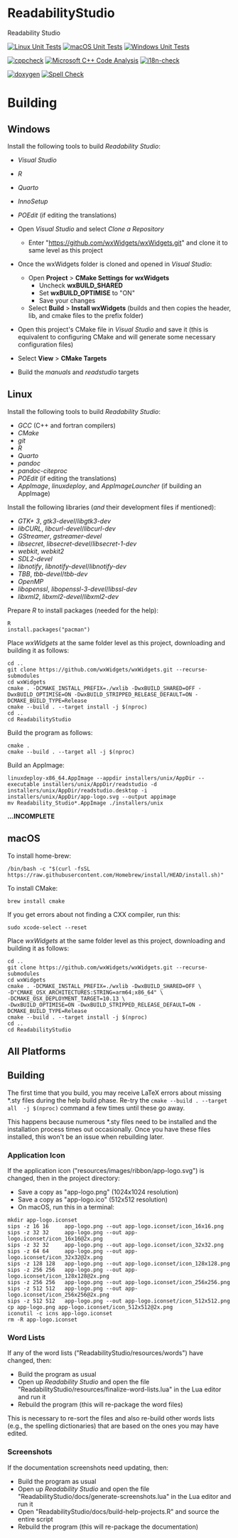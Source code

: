 # ReadabilityStudio
Readability Studio

[![Linux Unit Tests](https://github.com/Blake-Madden/ReadabilityStudio/actions/workflows/unit-tests.yml/badge.svg)](https://github.com/Blake-Madden/ReadabilityStudio/actions/workflows/unit-tests.yml)
[![macOS Unit Tests](https://github.com/Blake-Madden/ReadabilityStudio/actions/workflows/mac-unit-tests.yml/badge.svg)](https://github.com/Blake-Madden/ReadabilityStudio/actions/workflows/mac-unit-tests.yml)
[![Windows Unit Tests](https://github.com/Blake-Madden/ReadabilityStudio/actions/workflows/windows-unit-tests.yml/badge.svg)](https://github.com/Blake-Madden/ReadabilityStudio/actions/workflows/windows-unit-tests.yml)

[![cppcheck](https://github.com/Blake-Madden/ReadabilityStudio/actions/workflows/cppcheck.yml/badge.svg)](https://github.com/Blake-Madden/ReadabilityStudio/actions/workflows/cppcheck.yml)
[![Microsoft C++ Code Analysis](https://github.com/Blake-Madden/ReadabilityStudio/actions/workflows/msvc.yml/badge.svg)](https://github.com/Blake-Madden/ReadabilityStudio/actions/workflows/msvc.yml)
[![i18n-check](https://github.com/Blake-Madden/ReadabilityStudio/actions/workflows/i18n-check.yml/badge.svg)](https://github.com/Blake-Madden/ReadabilityStudio/actions/workflows/i18n-check.yml)

[![doxygen](https://github.com/Blake-Madden/ReadabilityStudio/actions/workflows/doxygen.yml/badge.svg)](https://github.com/Blake-Madden/ReadabilityStudio/actions/workflows/doxygen.yml)
[![Spell Check](https://github.com/Blake-Madden/ReadabilityStudio/actions/workflows/spell-check.yml/badge.svg)](https://github.com/Blake-Madden/ReadabilityStudio/actions/workflows/spell-check.yml)

# Building

## Windows

Install the following tools to build *Readability Studio*:

- *Visual Studio*
- *R*
- *Quarto*
- *InnoSetup*
- *POEdit* (if editing the translations)

- Open *Visual Studio* and select *Clone a Repository*
  - Enter "https://github.com/wxWidgets/wxWidgets.git" and clone it to same level as this project
- Once the wxWidgets folder is cloned and opened in *Visual Studio*:
  - Open **Project** > **CMake Settings for wxWidgets**
    - Uncheck **wxBUILD_SHARED**
    - Set **wxBUILD_OPTIMISE** to "ON"
    - Save your changes
  - Select **Build** > **Install wxWidgets** (builds and then copies the header, lib, and cmake files to the prefix folder)
- Open this project's CMake file in *Visual Studio* and save it (this is equivalent to configuring CMake and will generate some necessary configuration files)
- Select **View** > **CMake Targets**
- Build the *manuals* and *readstudio* targets

## Linux

Install the following tools to build *Readability Studio*:

- *GCC* (C++ and fortran compilers)
- *CMake*
- *git*
- *R*
- *Quarto*
- *pandoc*
- *pandoc-citeproc*
- *POEdit* (if editing the translations)
- *AppImage*, *linuxdeploy*, and *AppImageLauncher* (if building an AppImage)

Install the following libraries (*and* their development files if mentioned):

- *GTK+ 3*, *gtk3-devel*/*libgtk3-dev*
- *libCURL*, *libcurl-devel*/*libcurl-dev*
- *GStreamer*, *gstreamer-devel*
- *libsecret*, *libsecret-devel*/*libsecret-1-dev*
- *webkit*, *webkit2*
- *SDL2-devel*
- *libnotify*, *libnotify-devel*/*libnotify-dev*
- *TBB*, *tbb-devel*/*tbb-dev*
- *OpenMP*
- *libopenssl*, *libopenssl-3-devel*/*libssl-dev*
- *libxml2*, *libxml2-devel*/*libxml2-dev*

Prepare *R* to install packages (needed for the help):

```
R
install.packages("pacman")
```

Place *wxWidgets* at the same folder level as this project, downloading and building it as follows:

```
cd ..
git clone https://github.com/wxWidgets/wxWidgets.git --recurse-submodules
cd wxWidgets
cmake . -DCMAKE_INSTALL_PREFIX=./wxlib -DwxBUILD_SHARED=OFF -DwxBUILD_OPTIMISE=ON -DwxBUILD_STRIPPED_RELEASE_DEFAULT=ON -DCMAKE_BUILD_TYPE=Release
cmake --build . --target install -j $(nproc)
cd ..
cd ReadabilityStudio
```

Build the program as follows:

```
cmake .
cmake --build . --target all -j $(nproc)
```

Build an AppImage:

```
linuxdeploy-x86_64.AppImage --appdir installers/unix/AppDir --executable installers/unix/AppDir/readstudio -d installers/unix/AppDir/readstudio.desktop -i installers/unix/AppDir/app-logo.svg --output appimage
mv Readability_Studio*.AppImage ./installers/unix
```

**...INCOMPLETE**

## macOS

To install home-brew:

```
/bin/bash -c "$(curl -fsSL https://raw.githubusercontent.com/Homebrew/install/HEAD/install.sh)"
```

To install CMake:

```
brew install cmake
```

If you get errors about not finding a CXX compiler, run this:

```
sudo xcode-select --reset
```

Place *wxWidgets* at the same folder level as this project, downloading and building it as follows:

```
cd ..
git clone https://github.com/wxWidgets/wxWidgets.git --recurse-submodules
cd wxWidgets
cmake . -DCMAKE_INSTALL_PREFIX=./wxlib -DwxBUILD_SHARED=OFF \
-D"CMAKE_OSX_ARCHITECTURES:STRING=arm64;x86_64" \
-DCMAKE_OSX_DEPLOYMENT_TARGET=10.13 \
-DwxBUILD_OPTIMISE=ON -DwxBUILD_STRIPPED_RELEASE_DEFAULT=ON -DCMAKE_BUILD_TYPE=Release
cmake --build . --target install -j $(nproc)
cd ..
cd ReadabilityStudio
```

## All Platforms

## Building

The first time that you build, you may receive LaTeX errors about missing \*.sty files during the help build phase.
Re-try the `cmake --build . --target all  -j $(nproc)` command a few times until these go away.

This happens because numerous \*.sty files need to be installed and the installation process times out occasionally.
Once you have these files installed, this won't be an issue when rebuilding later.

### Application Icon

If the application icon ("resources/images/ribbon/app-logo.svg") is changed, then in the project directory:

- Save a copy as "app-logo.png" (1024x1024 resolution)
- Save a copy as "app-logo.ico" (512x512 resolution)
- On macOS, run this in a terminal:

```
mkdir app-logo.iconset
sips -z 16 16     app-logo.png --out app-logo.iconset/icon_16x16.png
sips -z 32 32     app-logo.png --out app-logo.iconset/icon_16x16@2x.png
sips -z 32 32     app-logo.png --out app-logo.iconset/icon_32x32.png
sips -z 64 64     app-logo.png --out app-logo.iconset/icon_32x32@2x.png
sips -z 128 128   app-logo.png --out app-logo.iconset/icon_128x128.png
sips -z 256 256   app-logo.png --out app-logo.iconset/icon_128x128@2x.png
sips -z 256 256   app-logo.png --out app-logo.iconset/icon_256x256.png
sips -z 512 512   app-logo.png --out app-logo.iconset/icon_256x256@2x.png
sips -z 512 512   app-logo.png --out app-logo.iconset/icon_512x512.png
cp app-logo.png app-logo.iconset/icon_512x512@2x.png
iconutil -c icns app-logo.iconset
rm -R app-logo.iconset
```

### Word Lists

If any of the word lists ("ReadabilityStudio/resources/words") have changed, then:

- Build the program as usual
- Open up *Readability Studio* and open the file "ReadabilityStudio/resources/finalize-word-lists.lua" in the Lua editor and run it
- Rebuild the program (this will re-package the word files)

This is necessary to re-sort the files and also re-build other words lists (e.g., the spelling dictionaries) that are based on the ones you may have edited.

### Screenshots

If the documentation screenshots need updating, then:

- Build the program as usual
- Open up *Readability Studio* and open the file "ReadabilityStudio/docs/generate-screenshots.lua" in the Lua editor and run it
- Open "ReadabilityStudio/docs/build-help-projects.R" and source the entire script
- Rebuild the program (this will re-package the documentation)
